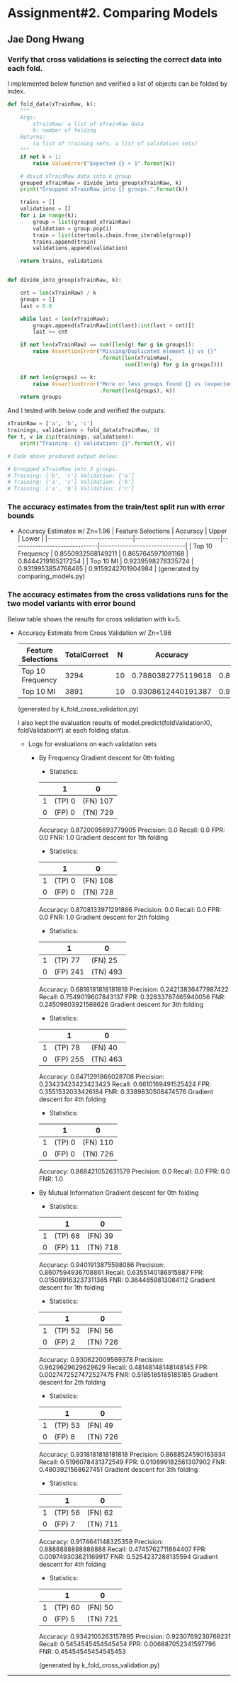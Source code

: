 # Assignment#2. Comparing Models

## Jae Dong Hwang

### Verify that cross validations is selecting the correct data into each fold.

I implemented below function and verified a list of objects can be folded by index.

```python
def fold_data(xTrainRaw, k):
    """
    Args:
        xTrainRaw: a list of xTrainRaw data
        k: number of folding
    Returns:
        (a list of training sets, a list of validation sets)
    """
    if not k > 1:
        raise ValueError("Expected {} > 1".format(k))

    # divid xTrainRaw data into k group
    grouped_xTrainRaw = divide_into_group(xTrainRaw, k)
    print("Groupped xTrainRaw into {} groups.".format(k))

    trains = []
    validations = []
    for i in range(k):
        group = list(grouped_xTrainRaw)
        validation = group.pop(i)
        train = list(itertools.chain.from_iterable(group))
        trains.append(train)
        validations.append(validation)

    return trains, validations


def divide_into_group(xTrainRaw, k):

    cnt = len(xTrainRaw) / k
    groups = []
    last = 0.0

    while last < len(xTrainRaw):
        groups.append(xTrainRaw[int(last):int(last + cnt)])
        last += cnt

    if not len(xTrainRaw) == sum([len(g) for g in groups]):
        raise AssertionError("Missing/Duplicated element {} vs {}"
                             .format(len(xTrainRaw),
                                     sum([len(g) for g in groups])))

    if not len(groups) == k:
        raise AssertionError("More or less groups found {} vs (expected){}"
                             .format(len(groups), k))
    return groups

```
And I tested with below code and verified the outputs:

```python
xTrainRaw = ['a', 'b', 'c']
trainings, validations = fold_data(xTrainRaw, 3)
for t, v in zip(trainings, validations):
    print("Training: {} Validation: {}".format(t, v))

# Code above produced output below:

# Groupped xTrainRaw into 3 groups.
# Training: ['b', 'c'] Validation: ['a']
# Training: ['a', 'c'] Validation: ['b']
# Training: ['a', 'b'] Validation: ['c']
```


### The accuracy estimates from the train/test split run with error bounds

* Accuracy Estimates w/ Zn=1.96
  |      Feature Selections      |           Accuracy           |            Upper             |            Lower             |
  |------------------------------|------------------------------|------------------------------|------------------------------|
  |       Top 10 Frequency       |      0.8550932568149211      |      0.8657645971081168      |      0.8444219165217254      |
  |          Top 10 MI           |      0.9239598278335724      |      0.9319953854766465      |      0.9159242701904984      |
  (generated by comparing_models.py)

### The accuracy estimates from the cross validations runs for the two model variants with error bound
Below table shows the results for cross validation with k=5. 
* Accuracy Estimate from Cross Validation w/ Zn=1.96

  |      Feature Selections      |  TotalCorrect |       N       |           Accuracy           |            Upper             |            Lower             |
  |------------------------------|---------------|---------------|------------------------------|------------------------------|------------------------------|
  |       Top 10 Frequency       |      3294     |       10      |      0.7880382775119618      |      0.8004282490023151      |      0.7756483060216084      |
  |          Top 10 MI           |      3891     |       10      |      0.9308612440191387      |      0.9385520381370541      |      0.9231704499012233      |
  (generated by k_fold_cross_validation.py)
  
  I also kept the evaluation results of model.predict(foldValidationX), foldValidationY) at each folding status.

  * Logs for evaluations on each validation sets
    * By Frequency
      Gradient descent for 0th folding
      * Statistics: 
      
      |          |    1     |    0     |
      |----------|----------|----------|
      |    1     |  (TP) 0  | (FN) 107 |
      |    0     |  (FP) 0  | (TN) 729 |
      Accuracy: 0.8720095693779905
      Precision: 0.0
      Recall: 0.0
      FPR: 0.0
      FNR: 1.0
      Gradient descent for 1th folding
      * Statistics: 
      
      |          |    1     |    0     |
      |----------|----------|----------|
      |    1     |  (TP) 0  | (FN) 108 |
      |    0     |  (FP) 0  | (TN) 728 |
      Accuracy: 0.8708133971291866
      Precision: 0.0
      Recall: 0.0
      FPR: 0.0
      FNR: 1.0
      Gradient descent for 2th folding
      * Statistics: 
      
      |          |    1     |    0     |
      |----------|----------|----------|
      |    1     | (TP) 77  | (FN) 25  |
      |    0     | (FP) 241 | (TN) 493 |
      Accuracy: 0.6818181818181818
      Precision: 0.24213836477987422
      Recall: 0.7549019607843137
      FPR: 0.32833787465940056
      FNR: 0.24509803921568626
      Gradient descent for 3th folding
      * Statistics: 
      
      |          |    1     |    0     |
      |----------|----------|----------|
      |    1     | (TP) 78  | (FN) 40  |
      |    0     | (FP) 255 | (TN) 463 |
      Accuracy: 0.6471291866028708
      Precision: 0.23423423423423423
      Recall: 0.6610169491525424
      FPR: 0.3551532033426184
      FNR: 0.3389830508474576
      Gradient descent for 4th folding
      * Statistics: 
      
      |          |    1     |    0     |
      |----------|----------|----------|
      |    1     |  (TP) 0  | (FN) 110 |
      |    0     |  (FP) 0  | (TN) 726 |
      Accuracy: 0.868421052631579
      Precision: 0.0
      Recall: 0.0
      FPR: 0.0
      FNR: 1.0 
    * By Mutual Information
      Gradient descent for 0th folding
      * Statistics: 
      
      |          |    1     |    0     |
      |----------|----------|----------|
      |    1     | (TP) 68  | (FN) 39  |
      |    0     | (FP) 11  | (TN) 718 |
      Accuracy: 0.9401913875598086
      Precision: 0.8607594936708861
      Recall: 0.6355140186915887
      FPR: 0.015089163237311385
      FNR: 0.3644859813084112
      Gradient descent for 1th folding
      * Statistics: 
      
      |          |    1     |    0     |
      |----------|----------|----------|
      |    1     | (TP) 52  | (FN) 56  |
      |    0     |  (FP) 2  | (TN) 726 |
      Accuracy: 0.930622009569378
      Precision: 0.9629629629629629
      Recall: 0.48148148148148145
      FPR: 0.0027472527472527475
      FNR: 0.5185185185185185
      Gradient descent for 2th folding
      * Statistics: 
      
      |          |    1     |    0     |
      |----------|----------|----------|
      |    1     | (TP) 53  | (FN) 49  |
      |    0     |  (FP) 8  | (TN) 726 |
      Accuracy: 0.9318181818181818
      Precision: 0.8688524590163934
      Recall: 0.5196078431372549
      FPR: 0.010899182561307902
      FNR: 0.4803921568627451
      Gradient descent for 3th folding
      * Statistics: 
      
      |          |    1     |    0     |
      |----------|----------|----------|
      |    1     | (TP) 56  | (FN) 62  |
      |    0     |  (FP) 7  | (TN) 711 |
      Accuracy: 0.9174641148325359
      Precision: 0.8888888888888888
      Recall: 0.4745762711864407
      FPR: 0.009749303621169917
      FNR: 0.5254237288135594
      Gradient descent for 4th folding
      * Statistics: 
      
      |          |    1     |    0     |
      |----------|----------|----------|
      |    1     | (TP) 60  | (FN) 50  |
      |    0     |  (FP) 5  | (TN) 721 |
      Accuracy: 0.9342105263157895
      Precision: 0.9230769230769231
      Recall: 0.5454545454545454
      FPR: 0.006887052341597796
      FNR: 0.45454545454545453

      (generated by k_fold_cross_validation.py)
***
      